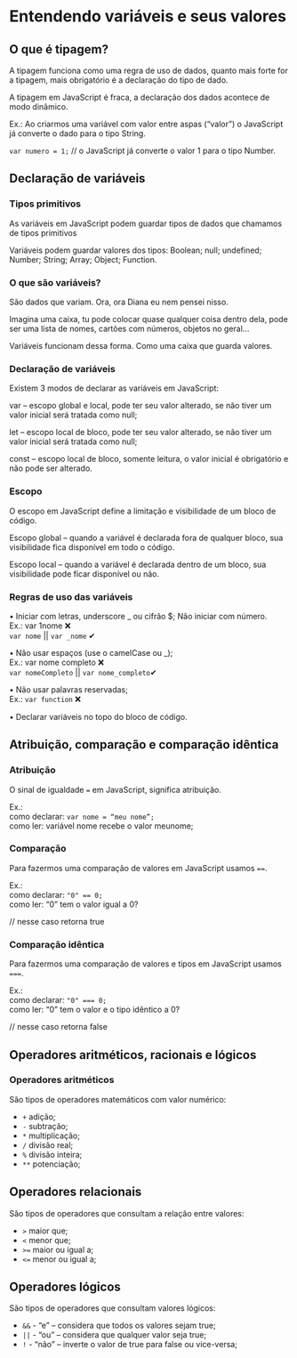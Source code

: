 # Entendendo variáveis e seus valores

## O que é tipagem?
A tipagem funciona como uma regra de uso de dados, quanto mais forte for a tipagem, mais obrigatório é a declaração do tipo
de dado.

A tipagem em JavaScript é fraca, a declaração dos dados acontece de modo dinâmico.

Ex.: Ao criarmos uma variável com valor entre aspas (“valor”) o JavaScript já converte o dado para o tipo String.

`var numero = 1;`
// o JavaScript já converte o valor 1 para o tipo Number.

## Declaração de variáveis

### Tipos primitivos
As variáveis em JavaScript podem guardar tipos de dados que chamamos de tipos primitivos

Variáveis podem guardar valores dos tipos: Boolean; null; undefined; Number; String; Array; Object; Function.

### O que são variáveis?

São dados que variam. Ora, ora Diana eu nem pensei nisso.

Imagina uma caixa, tu pode colocar quase qualquer coisa dentro dela, pode ser uma lista de nomes, cartões com números, objetos no geral...

Variáveis funcionam dessa forma. Como uma caixa que guarda valores.

### Declaração de variáveis
Existem 3 modos de declarar as variáveis em JavaScript:

var – escopo global e local, pode ter seu valor alterado, se não tiver um valor inicial será tratada como null;

let – escopo local de bloco, pode ter seu valor alterado, se não tiver um valor inicial será tratada como null;

const – escopo local de bloco, somente leitura, o valor inicial é obrigatório e não pode ser alterado.

### Escopo

O escopo em JavaScript define a limitação e visibilidade de um bloco de código.

Escopo global – quando a variável é declarada fora de qualquer bloco, sua visibilidade fica disponível em todo o código.

Escopo local – quando a variável é declarada dentro de um bloco, sua visibilidade pode ficar disponível ou não.

### Regras de uso das variáveis

• Iniciar com letras, underscore _ ou cifrão $; Não iniciar com número. </br>
Ex.: var 1nome ❌ </br>
`var nome` || `var _nome` ✔

• Não usar espaços (use o camelCase ou _); </br>
Ex.: var nome completo ❌ </br>
`var nomeCompleto` || `var nome_completo`✔

• Não usar palavras reservadas;</br>
Ex.: `var function` ❌

• Declarar variáveis no topo do bloco de código.

## Atribuição, comparação e comparação idêntica
### Atribuição
O sinal de igualdade `=` em JavaScript, significa atribuição.

Ex.: <br>
como declarar: `var nome = “meu nome”;` <br>
como ler: variável nome recebe o valor meunome;

### Comparação

Para fazermos uma comparação de valores em JavaScript usamos `==`.

Ex.:<br>
como declarar: `"0" == 0;` <br>
como ler: “0” tem o valor igual a 0?

// nesse caso retorna true

### Comparação idêntica

Para fazermos uma comparação de valores e tipos em JavaScript usamos `===`.

Ex.:<br>
como declarar: `"0" === 0;`<br>
como ler: “0” tem o valor e o tipo idêntico a 0?

// nesse caso retorna false

## Operadores aritméticos, racionais e lógicos

### Operadores aritméticos
São tipos de operadores matemáticos com valor numérico:

- `+` adição;
- `-` subtração;
- `*` multiplicação;
- `/` divisão real;
- `%` divisão inteira;
- `**` potenciação;

## Operadores relacionais
São tipos de operadores que consultam a relação entre valores:

- `>` maior que;
- `<` menor que;
- `>=` maior ou igual a;
- `<=` menor ou igual a;

## Operadores lógicos
São tipos de operadores que consultam valores lógicos:

- `&&` - “e” – considera que todos os valores sejam true;
- `||` - “ou” – considera que qualquer valor seja true;
- `!` - “não” – inverte o valor de true para false ou vice-versa;